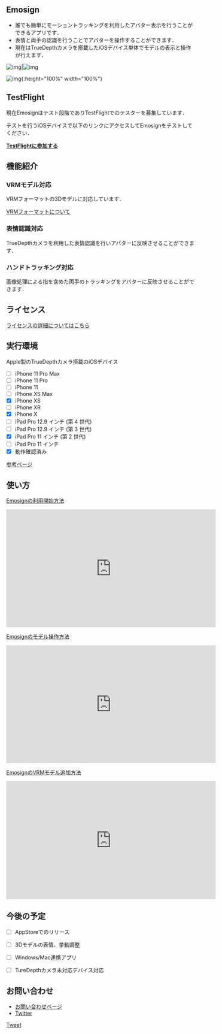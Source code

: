 ## Emosign
- 誰でも簡単にモーショントラッキングを利用したアバター表示を行うことができるアプリです．
- 表情と両手の認識を行うことでアバターを操作することができます．
- 現在はTrueDepthカメラを搭載したiOSデバイス単体でモデルの表示と操作が行えます．

![img](Image/IMG_0351.PNG)|![img](Image/IMG_0352.PNG)

![img](Image/Capture20200525115445.png){:height="100%" width="100%"}


## TestFlight
現在Emosignはテスト段階でありTestFlightでのテスターを募集しています．

テストを行うiOSデバイスで以下のリンクにアクセスしてEmosignをテストしてください．

**[TestFlightに参加する]()**


## 機能紹介
### VRMモデル対応
VRMフォーマットの3Dモデルに対応しています．

[VRMフォーマットについて](https://vrm.dev/)

### 表情認識対応
TrueDepthカメラを利用した表情認識を行いアバターに反映させることができます．

### ハンドトラッキング対応
画像処理による指を含めた両手のトラッキングをアバターに反映させることができます．


## ライセンス
[ライセンスの詳細についてはこちら](https://akihiro0105.github.io/EmosignLicensePage/)


## 実行環境
Apple製のTrueDepthカメラ搭載のiOSデバイス
- [ ] iPhone 11 Pro Max
- [ ] iPhone 11 Pro
- [ ] iPhone 11
- [ ] iPhone XS Max
- [x] iPhone XS
- [ ] iPhone XR
- [x] iPhone X
- [ ] iPad Pro 12.9 インチ (第 4 世代)
- [ ] iPad Pro 12.9 インチ (第 3 世代)
- [x] iPad Pro 11 インチ (第 2 世代)
- [ ] iPad Pro 11 インチ
- [x] 動作確認済み

[参考ページ](https://support.apple.com/ja-jp/HT209183)


## 使い方
[Emosignの利用開始方法](https://youtu.be/HYjYt9sq6Bs)

<iframe width="560" height="315" src="https://www.youtube.com/embed/HYjYt9sq6Bs" frameborder="0" allow="accelerometer; autoplay; encrypted-media; gyroscope; picture-in-picture" allowfullscreen></iframe>

[Emosignのモデル操作方法](https://youtu.be/pCm51vZ1Lkg)

<iframe width="560" height="315" src="https://www.youtube.com/embed/pCm51vZ1Lkg" frameborder="0" allow="accelerometer; autoplay; encrypted-media; gyroscope; picture-in-picture" allowfullscreen></iframe>

[EmosignのVRMモデル追加方法](https://youtu.be/HZv-hvIA7XU)

<iframe width="560" height="315" src="https://www.youtube.com/embed/HZv-hvIA7XU" frameborder="0" allow="accelerometer; autoplay; encrypted-media; gyroscope; picture-in-picture" allowfullscreen></iframe>


## 今後の予定
- [ ] AppStoreでのリリース
- [ ] 3Dモデルの表情、挙動調整
- [ ] Windows/Mac連携アプリ
- [ ] TureDepthカメラ未対応デバイス対応


## お問い合わせ
- [お問い合わせページ](https://docs.google.com/forms/d/e/1FAIpQLSeM6epPLYCkLF4ngk_GQKEzkqP9Fn1FzsuyhnKS3RJylz_Klg/viewform)
- [Twitter](https://twitter.com/akihiro01051)


<a href="https://twitter.com/share?ref_src=twsrc%5Etfw&hashtags=Emosign" class="twitter-share-button" data-show-count="false">Tweet</a><script async src="https://platform.twitter.com/widgets.js" charset="utf-8"></script>
